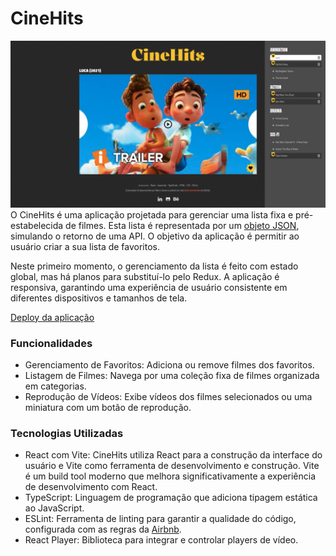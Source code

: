 # CineHits

![Prévia da página - Preview of the page](./desktop_img.png)
O CineHits é uma aplicação projetada para gerenciar uma lista fixa e pré-estabelecida de filmes. Esta lista é representada por um [objeto JSON](https://github.com/severidade/frontend_modelos/blob/movies/src/data/index.ts), simulando o retorno de uma API. O objetivo da aplicação é permitir ao usuário criar a sua lista de favoritos. 

Neste primeiro momento, o gerenciamento da lista é feito com estado global, mas há planos para substituí-lo pelo Redux. A aplicação é responsiva, garantindo uma experiência de usuário consistente em diferentes dispositivos e tamanhos de tela.

[Deploy da aplicação](https://cine.severidade.com.br/)

### Funcionalidades
- Gerenciamento de Favoritos: Adiciona ou remove filmes dos favoritos.
- Listagem de Filmes: Navega por uma coleção fixa de filmes organizada em categorias.
- Reprodução de Vídeos: Exibe vídeos dos filmes selecionados ou uma miniatura com um botão de reprodução.

### Tecnologias Utilizadas
- React com Vite: CineHits utiliza React para a construção da interface do usuário e Vite como ferramenta de desenvolvimento e construção. Vite é um build tool moderno que melhora significativamente a experiência de desenvolvimento com React.
- TypeScript: Linguagem de programação que adiciona tipagem estática ao JavaScript.
- ESLint: Ferramenta de linting para garantir a qualidade do código, configurada com as regras da [Airbnb](https://github.com/airbnb/javascript/tree/master/packages/eslint-config-airbnb).
- React Player: Biblioteca para integrar e controlar players de vídeo.

